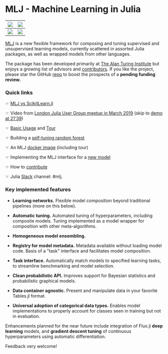 # MLJ - Machine Learning in Julia

![](https://github.com/alan-turing-institute/MLJ.jl/blob/master/docs/src/learningcurves.png) | ![](https://github.com/alan-turing-institute/MLJ.jl/blob/master/docs/src/heatmap.png)
------------------------|--------------------------
![](https://github.com/alan-turing-institute/MLJ.jl/blob/master/docs/src/two_model_stack.png)  | ![](https://github.com/alan-turing-institute/MLJ.jl/blob/master/docs/src/MLPackages.png)


[MLJ](https://github.com/alan-turing-institute/MLJ.jl) is a new
flexible framework for composing and tuning supervised and
unsupervised learning models, currently scattered in assorted Julia
packages, as well as wrapped models from other languages. 

The package has been developed primarily at [The Alan Turing
Institute](https://turing.ac.uk) but enjoys a growing list of advisors
and
[contributors](https://github.com/alan-turing-institute/MLJ.jl/blob/master/CONTRIBUTE.md). If you like the project, please star the GitHub [repo](https://github.com/alan-turing-institute/MLJ.jl) to boost the prospects of a **pending funding review.**  


### Quick links

&#9758; [MLJ vs ScikitLearn.jl](https://alan-turing-institute.github.io/MLJ.jl/dev/frequently_asked_questions/)  

&#9758; Video from [London Julia User Group meetup in March 2019](https://www.youtube.com/watch?v=CfHkjNmj1eE) (skip to [demo at 21'39](https://youtu.be/CfHkjNmj1eE?t=21m39s)) &nbsp; 

&#9758; [Basic Usage](https://alan-turing-institute.github.io/MLJ.jl/dev/) and
[Tour](https://github.com/alan-turing-institute/MLJ.jl/blob/master/docs/src/tour.ipynb)


&#9758; Building a [self-tuning random
  forest](https://github.com/alan-turing-institute/MLJ.jl/blob/master/examples/random_forest.ipynb)

&#9758; An MLJ [docker image](https://github.com/ysimillides/mlj-docker) (including tour)

&#9758; Implementing the MLJ interface for a [new model](https://alan-turing-institute.github.io/MLJ.jl/dev/adding_models_for_general_use/) 
&nbsp; 

&#9758; How to [contribute](https://github.com/alan-turing-institute/MLJ.jl/blob/master/CONTRIBUTE.md)

&#9758; Julia [Slack](http://julialang.slack.com) channel: \#mlj.

<!---
![](wrapped_ridge.png)
-->


### Key implemented features

- **Learning networks.** Flexible model composition beyond traditional
  pipelines (more on this below).

- **Automatic tuning.** Automated tuning of hyperparameters, including
  composite models. Tuning implemented as a model wrapper for
  composition with other meta-algorithms.
  
- **Homogeneous model ensembling.**

- **Registry for model metadata.** Metadata available without loading
  model code. Basis of a "task" interface and facilitates
  model composition.
  
- **Task interface.** Automatically match models to specified learning
  tasks, to streamline benchmarking and model selection.
  
- **Clean probabilistic API.** Improves support for Bayesian
  statistics and probabilistic graphical models.
  
- **Data container agnostic.** Present and manipulate data in your
  favorite Tables.jl format.

- **Universal adoption of categorical data types.** Enables model
  implementations to properly account for classes seen in training but
  not in evaluation.

Enhancements planned for the near future include integration of
Flux.jl **deep learning** models, and **gradient descent tuning** of
continuous hyperparameters using automatic differentiation.

Feedback very welcome!


